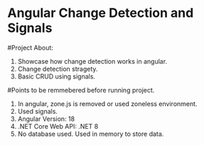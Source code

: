 # Angular Change Detection and Signals

#Project About:
1. Showcase how change detection works in angular.
2. Change detection stragety.
3. Basic CRUD using signals.

#Points to be remmebered before running project.
1. In angular, zone.js is removed or used zoneless environment.
2. Used signals.
3. Angular Version: 18
4. .NET Core Web API: .NET 8
5. No database used. Used in memory to store data.

